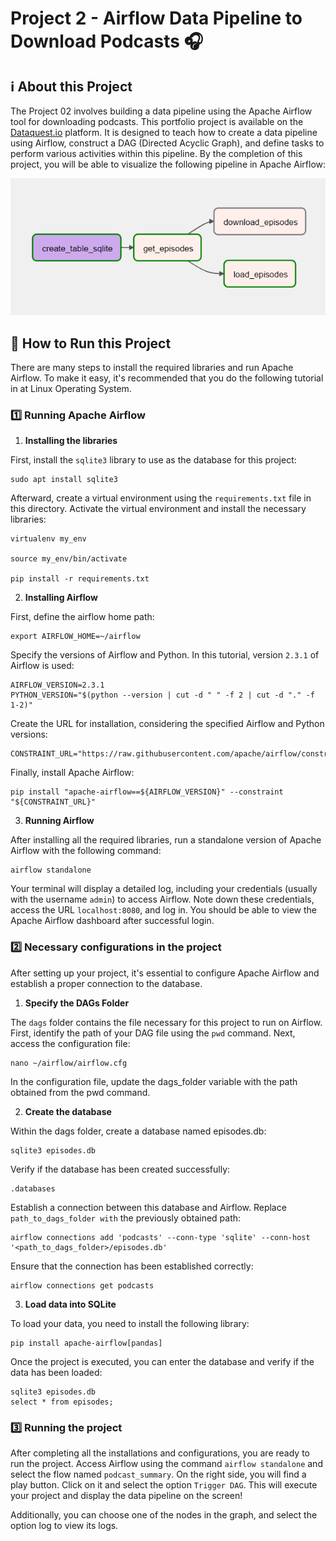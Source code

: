 # Project 2 - Airflow Data Pipeline to Download Podcasts 🎧

## ℹ️ About this Project

The Project 02 involves building a data pipeline using the Apache Airflow tool for downloading podcasts. This portfolio project is available on the [Dataquest.io](https://app.dataquest.io/) platform. It is designed to teach how to create a data pipeline using Airflow, construct a DAG (Directed Acyclic Graph), and define tasks to perform various activities within this pipeline. By the completion of this project, you will be able to visualize the following pipeline in Apache Airflow:

![img](./img/pipeline-airflow.png)

## 🚀 How to Run this Project

There are many steps to install the required libraries and run Apache Airflow. To make it easy, it's recommended that you do the following tutorial in at Linux Operating System.

### 1️⃣ Running Apache Airflow

1. **Installing the libraries**

First, install the `sqlite3` library to use as the database for this project:

```
sudo apt install sqlite3
```

Afterward, create a virtual environment using the `requirements.txt` file in this directory. Activate the virtual environment and install the necessary libraries:

```
virtualenv my_env

source my_env/bin/activate

pip install -r requirements.txt
```

2. **Installing Airflow**

First, define the airflow home path:

```
export AIRFLOW_HOME=~/airflow
```

Specify the versions of Airflow and Python. In this tutorial, version `2.3.1` of Airflow is used:

```
AIRFLOW_VERSION=2.3.1
PYTHON_VERSION="$(python --version | cut -d " " -f 2 | cut -d "." -f 1-2)"
```

Create the URL for installation, considering the specified Airflow and Python versions:


```
CONSTRAINT_URL="https://raw.githubusercontent.com/apache/airflow/constraints-${AIRFLOW_VERSION}/constraints-${PYTHON_VERSION}.txt"
```

Finally, install Apache Airflow:

```
pip install "apache-airflow==${AIRFLOW_VERSION}" --constraint "${CONSTRAINT_URL}"
```

3. **Running Airflow**

After installing all the required libraries, run a standalone version of Apache Airflow with the following command:

```
airflow standalone
```

Your terminal will display a detailed log, including your credentials (usually with the username `admin`) to access Airflow. Note down these credentials, access the URL `localhost:8080`, and log in. You should be able to view the Apache Airflow dashboard after successful login. 

### 2️⃣ Necessary configurations in the project

After setting up your project, it's essential to configure Apache Airflow and establish a proper connection to the database.

1. **Specify the DAGs Folder**

The `dags` folder contains the file necessary for this project to run on Airflow. First, identify the path of your DAG file using the `pwd` command. Next, access the configuration file:

```
nano ~/airflow/airflow.cfg
```

In the configuration file, update the dags_folder variable with the path obtained from the pwd command.

2. **Create the database**

Within the dags folder, create a database named episodes.db:

```
sqlite3 episodes.db
```

Verify if the database has been created successfully:

```
.databases
```

Establish a connection between this database and Airflow. Replace `path_to_dags_folder with` the previously obtained path:

```
airflow connections add 'podcasts' --conn-type 'sqlite' --conn-host '<path_to_dags_folder>/episodes.db'
```

Ensure that the connection has been established correctly:

```
airflow connections get podcasts
```

3. **Load data into SQLite**

To load your data, you need to install the following library:

```
pip install apache-airflow[pandas]
```

Once the project is executed, you can enter the database and verify if the data has been loaded:

```
sqlite3 episodes.db
select * from episodes;
```

### 3️⃣ Running the project

After completing all the installations and configurations, you are ready to run the project. Access Airflow using the command `airflow standalone` and select the flow named `podcast_summary`. On the right side, you will find a play button. Click on it and select the option `Trigger DAG`. This will execute your project and display the data pipeline on the screen!

Additionally, you can choose one of the nodes in the graph, and select the option log to view its logs.